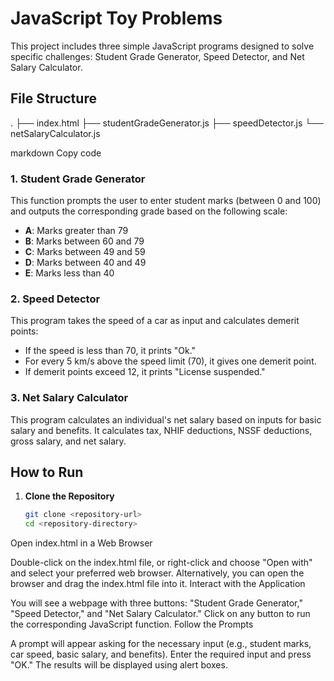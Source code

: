 # JavaScript Toy Problems

This project includes three simple JavaScript programs designed to solve specific challenges: Student Grade Generator, Speed Detector, and Net Salary Calculator.

## File Structure
.
├── index.html
├── studentGradeGenerator.js
├── speedDetector.js
└── netSalaryCalculator.js

markdown
Copy code

### 1. Student Grade Generator

This function prompts the user to enter student marks (between 0 and 100) and outputs the corresponding grade based on the following scale:
- **A**: Marks greater than 79
- **B**: Marks between 60 and 79
- **C**: Marks between 49 and 59
- **D**: Marks between 40 and 49
- **E**: Marks less than 40

### 2. Speed Detector

This program takes the speed of a car as input and calculates demerit points:
- If the speed is less than 70, it prints "Ok."
- For every 5 km/s above the speed limit (70), it gives one demerit point.
- If demerit points exceed 12, it prints "License suspended."

### 3. Net Salary Calculator

This program calculates an individual's net salary based on inputs for basic salary and benefits. It calculates tax, NHIF deductions, NSSF deductions, gross salary, and net salary.

## How to Run

1. **Clone the Repository**
   ```sh
   git clone <repository-url>
   cd <repository-directory>
Open index.html in a Web Browser

Double-click on the index.html file, or right-click and choose "Open with" and select your preferred web browser.
Alternatively, you can open the browser and drag the index.html file into it.
Interact with the Application

You will see a webpage with three buttons: "Student Grade Generator," "Speed Detector," and "Net Salary Calculator."
Click on any button to run the corresponding JavaScript function.
Follow the Prompts

A prompt will appear asking for the necessary input (e.g., student marks, car speed, basic salary, and benefits).
Enter the required input and press "OK."
The results will be displayed using alert boxes.